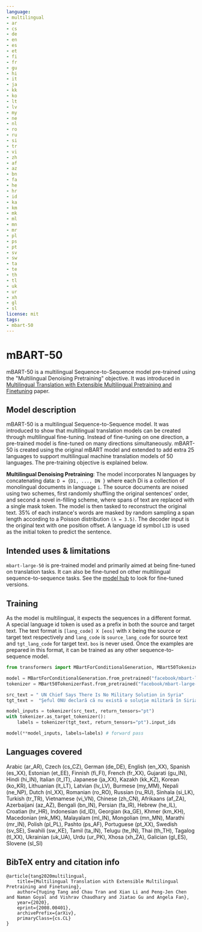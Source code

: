 ```yaml
---
language: 
- multilingual
- ar 
- cs
- de
- en
- es
- et
- fi
- fr
- gu
- hi
- it
- ja
- kk
- ko
- lt
- lv
- my
- ne
- nl
- ro
- ru
- si
- tr
- vi
- zh
- af
- az
- bn
- fa
- he
- hr
- id
- ka
- km
- mk
- ml
- mn
- mr
- pl
- ps
- pt
- sv
- sw
- ta
- te
- th
- tl
- uk
- ur
- xh
- gl
- sl
license: mit
tags:
- mbart-50
---
```


# mBART-50

mBART-50 is a multilingual Sequence-to-Sequence model pre-trained using the "Multilingual Denoising Pretraining" objective. It was introduced in [Multilingual Translation with Extensible Multilingual Pretraining and Finetuning](https://arxiv.org/abs/2008.00401) paper.

## Model description

mBART-50 is a multilingual Sequence-to-Sequence model. It was introduced to show that multilingual translation models can be created through multilingual fine-tuning. 
Instead of fine-tuning on one direction, a pre-trained model is fine-tuned on many directions simultaneously. mBART-50 is created using the original mBART model and extended to add extra 25 languages to support multilingual machine translation models of 50 languages. The pre-training objective is explained below.

**Multilingual Denoising Pretraining**: The model incorporates N languages by concatenating data: 
`D = {D1, ..., DN }` where each Di is a collection of monolingual documents in language `i`. The source documents are noised using two schemes, 
first randomly shuffling the original sentences' order, and second a novel in-filling scheme, 
where spans of text are replaced with a single mask token. The model is then tasked to reconstruct the original text. 
35% of each instance's words are masked by random sampling a span length according to a Poisson distribution `(λ = 3.5)`.
The decoder input is the original text with one position offset. A language id symbol `LID` is used as the initial token to predict the sentence.


## Intended uses & limitations

`mbart-large-50` is pre-trained model and primarily aimed at being fine-tuned on translation tasks. It can also be fine-tuned on other multilingual sequence-to-sequence tasks. 
See the [model hub](https://huggingface.co/models?filter=mbart-50) to look for fine-tuned versions.


## Training

As the model is multilingual, it expects the sequences in a different format. A special language id token is used as a prefix in both the source and target text. The text format is `[lang_code] X [eos]` with `X` being the source or target text respectively and `lang_code` is `source_lang_code` for source text and `tgt_lang_code` for target text. `bos` is never used. Once the examples are prepared in this format, it can be trained as any other sequence-to-sequence model.


```python
from transformers import MBartForConditionalGeneration, MBart50TokenizerFast

model = MBartForConditionalGeneration.from_pretrained("facebook/mbart-large-50")
tokenizer = MBart50TokenizerFast.from_pretrained("facebook/mbart-large-50", src_lang="en_XX", tgt_lang="ro_RO")

src_text = " UN Chief Says There Is No Military Solution in Syria"
tgt_text =  "Şeful ONU declară că nu există o soluţie militară în Siria"

model_inputs = tokenizer(src_text, return_tensors="pt")
with tokenizer.as_target_tokenizer():
    labels = tokenizer(tgt_text, return_tensors="pt").input_ids

model(**model_inputs, labels=labels) # forward pass
```



## Languages covered
Arabic (ar_AR), Czech (cs_CZ), German (de_DE), English (en_XX), Spanish (es_XX), Estonian (et_EE), Finnish (fi_FI), French (fr_XX), Gujarati (gu_IN), Hindi (hi_IN), Italian (it_IT), Japanese (ja_XX), Kazakh (kk_KZ), Korean (ko_KR), Lithuanian (lt_LT), Latvian (lv_LV), Burmese (my_MM), Nepali (ne_NP), Dutch (nl_XX), Romanian (ro_RO), Russian (ru_RU), Sinhala (si_LK), Turkish (tr_TR), Vietnamese (vi_VN), Chinese (zh_CN), Afrikaans (af_ZA), Azerbaijani (az_AZ), Bengali (bn_IN), Persian (fa_IR), Hebrew (he_IL), Croatian (hr_HR), Indonesian (id_ID), Georgian (ka_GE), Khmer (km_KH), Macedonian (mk_MK), Malayalam (ml_IN), Mongolian (mn_MN), Marathi (mr_IN), Polish (pl_PL), Pashto (ps_AF), Portuguese (pt_XX), Swedish (sv_SE), Swahili (sw_KE), Tamil (ta_IN), Telugu (te_IN), Thai (th_TH), Tagalog (tl_XX), Ukrainian (uk_UA), Urdu (ur_PK), Xhosa (xh_ZA), Galician (gl_ES), Slovene (sl_SI)


## BibTeX entry and citation info
```
@article{tang2020multilingual,
    title={Multilingual Translation with Extensible Multilingual Pretraining and Finetuning},
    author={Yuqing Tang and Chau Tran and Xian Li and Peng-Jen Chen and Naman Goyal and Vishrav Chaudhary and Jiatao Gu and Angela Fan},
    year={2020},
    eprint={2008.00401},
    archivePrefix={arXiv},
    primaryClass={cs.CL}
}
```